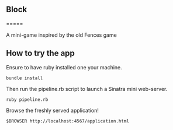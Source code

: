 ## Block
=====

A mini-game inspired by the old Fences game

## How to try the app

Ensure to have ruby installed one your machine.

```
bundle install
```

Then run the pipeline.rb script to launch a Sinatra mini web-server.

```
ruby pipeline.rb
```

Browse the freshly served application!

```
$BROWSER http://localhost:4567/application.html
```

